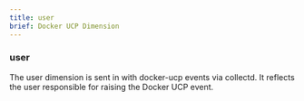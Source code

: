 ```yaml
---
title: user
brief: Docker UCP Dimension
---
```

### user

The user dimension is sent in with docker-ucp events via collectd.  It reflects the user responsible for raising the Docker UCP event.